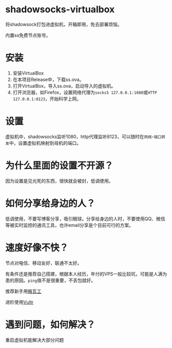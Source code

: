 # shadowsocks-virtualbox
将shadowsock打包进虚拟机，开箱即用，免去部署烦恼。

内置ss免费节点账号。

# 安装
1. 安装VirtualBox
2. 在本项目Release中，下载ss.ova。
3. 打开VirtualBox，导入ss.ova，启动导入的虚拟机。
4. 打开浏览器，如Firefox，设置网络代理为`socks5 127.0.0.1:1080`或`HTTP 127.0.0.1:8123`，开始科学上网。

# 设置
虚拟机中，shadowsocks监听1080，http代理监听8123，可以随时在`网络`-`端口转发`中，设置虚拟机映射到母机的端口。

# 为什么里面的设置不开源？
因为设置是见光死的东西，很快就会被封，低调使用。

# 如何分享给身边的人？
低调使用，不要写博客分享，吸引眼球。分享给身边的人时，不要使用QQ、微信等被实时监控的通讯工具，也许email分享是个目前可行的方案。

# 速度好像不快？
节点对电信、移动友好，联通不太好。

有条件还是推荐自己搭建，根据本人经历，年付的VPS一般比较坑，可能是人满为患的原因。`ping`值不是很重要，不丢包就好。

推荐新手用[搬瓦工](https://polr.liuboping.com/9zuU9)

进阶使用[Vultr](https://polr.liuboping.com/PrgTf)

# 遇到问题，如何解决？
重启虚拟机能解决大部分问题
